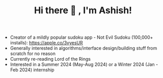 <h1><p align="center"> Hi there 👋 , I'm Ashish! </p></h1>
&nbsp

- Creator of a mildly popular sudoku app - Not Evil Sudoku (100,000+ installs): https://apple.co/3vyesUR 
- Generally interested in algorithms/interface design/building stuff from scratch for no reason
- Currently re-reading Lord of the Rings
- Interested in a Summer 2024 (May-Aug 2024) or a Winter 2024 (Jan - Feb 2024) internship 
